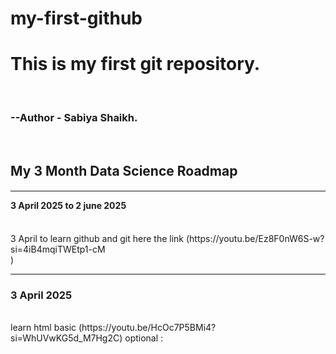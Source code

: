 # my-first-github
<h1> This is my first git repository.</h1>
<br>
<h3>--Author - Sabiya Shaikh.</h3>
</br>
<h2><b> My 3 Month Data Science Roadmap  </b></h2>
<h4><hr>3 April 2025 to 2 june 2025 </hr></h4>
<br> 3 April to learn github and git here the link
(https://youtu.be/Ez8F0nW6S-w?si=4iB4mqiTWEtp1-cM </br>)
<hr> </hr>
<h3> 3 April 2025 </h3>
<br> learn html basic 
(https://youtu.be/HcOc7P5BMi4?si=WhUVwKG5d_M7Hg2C) optional :



